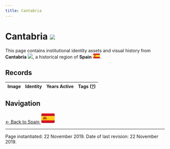 ```yaml
---
title: Cantabria
---
```


# Cantabria <img src="/images/FlagKit/EU/ES/CB/CB@3x.png" class="flagkit-head">

This page contains institutional identity assets and visual history from **Cantabria** <img src="/images/FlagKit/EU/ES/CB/CB.png" class="flagkit">, a historical region of **Spain** <img src="/images/FlagKit/EU/ES/ES.png" class="flagkit">.

## Records

| Image | Identity | Years Active | Tags ([?](/guide/flags.html#Flags-Aiding-in-Classification)) |
| :---: | :------- | :-----------:| :---: |

## Navigation

[← Back to Spain <img src="/images/FlagKit/EU/ES/ES@2x.png" class="flagkit">](../ES.html)

---

Page instantiated: 22 November 2019.
Date of last revision: 22 November 2019.